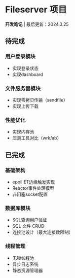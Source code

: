 # Fileserver 项目
**开发笔记** | 最后更新：2024.3.25

## 待完成
### 用户登录模块
+ 实现登录状态
+ 实现dashboard

### 文件服务器模块
+ 实现零拷贝传输（sendfile）
+ 实现上传下载

### 性能优化
+ 实现内存池
+ 压测工具对比（wrk/ab）

## 已完成
### 基础架构
+ epoll ET边缘触发实现
+ Reactor事件处理模型
+ 非阻塞socket配置

### 数据库模块
+ SQL查询用户验证
+ SQL 文件 CRUD
+ 连接池设计（最大连接数限制）

### 线程管理
+ 无锁线程池
+ 异步日志系统
+ 静态资源管理器
